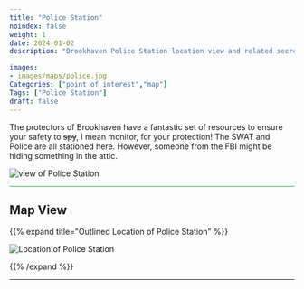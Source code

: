 ```yaml
---
title: "Police Station"
noindex: false
weight: 1
date: 2024-01-02
description: "Brookhaven Police Station location view and related secrets"

images:
- images/maps/police.jpg
Categories: ["point of interest","map"]
Tags: ["Police Station"]
draft: false
--- 
```



The protectors of Brookhaven have a fantastic set of resources to ensure your safety to ~~spy~~, I mean monitor, for your protection! The SWAT and Police are all stationed here. However, someone from the FBI might be hiding something in the attic.


![view of Police Station](/images/maps/police.jpg)


<hr style="background-color: #28b44c" size=8>

## Map View

{{% expand title="Outlined Location of Police Station" %}}

![Location of Police Station](/images/maps/police-station.png)

{{% /expand %}}

---

<!-- <hr style="background-color: #28b44c" size=8>

### Related CaseBook Items

- [URL](/)

<hr style="background-color: #28b44c" size=8>

### Related Quests

- [URL](/) -->